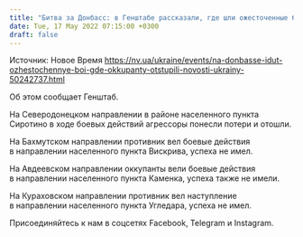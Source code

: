 ```yaml
---
title: "Битва за Донбасс: в Генштабе рассказали, где шли ожесточенные бои"
date: Tue, 17 May 2022 07:15:00 +0300
draft: false
---
```

Источник: Новое Время https://nv.ua/ukraine/events/na-donbasse-idut-ozhestochennye-boi-gde-okkupanty-otstupili-novosti-ukrainy-50242737.html


Об этом сообщает Генштаб.

На Северодонецком направлении в районе населенного пункта Сиротино в ходе боевых действий агрессоры понесли потери и отошли.

На Бахмутском направлении противник вел боевые действия в направлении населенного пункта Вискрива, успеха не имел.

На Авдеевском направлении оккупанты вели боевые действия в направлении населенного пункта Каменка, успеха также не имели.

На Кураховском направлении противник вел наступление в направлении населенного пункта Угледара, успеха не имел.

Присоединяйтесь к нам в соцсетях Facebook, Telegram и Instagram.
